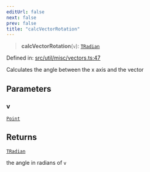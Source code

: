 ```yaml
---
editUrl: false
next: false
prev: false
title: "calcVectorRotation"
---
```


> **calcVectorRotation**(`v`): [`TRadian`](/api/type-aliases/tradian/)

Defined in: [src/util/misc/vectors.ts:47](https://github.com/fabricjs/fabric.js/blob/b4f67b1cfd353d0e2763b168e07bce6b67895452/src/util/misc/vectors.ts#L47)

Calculates the angle between the x axis and the vector

## Parameters

### v

[`Point`](/api/classes/point/)

## Returns

[`TRadian`](/api/type-aliases/tradian/)

the angle in radians of `v`
